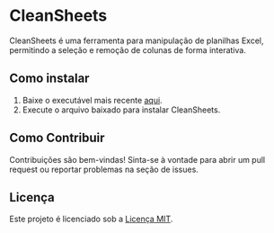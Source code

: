# CleanSheets

CleanSheets é uma ferramenta para manipulação de planilhas Excel, permitindo a seleção e remoção de colunas de forma interativa.

## Como instalar

1. Baixe o executável mais recente [aqui](https://github.com/m1caelvr/CleanSheets/raw/main/dist/CleanSheets.exe).
2. Execute o arquivo baixado para instalar CleanSheets.

## Como Contribuir

Contribuições são bem-vindas! Sinta-se à vontade para abrir um pull request ou reportar problemas na seção de issues.

## Licença

Este projeto é licenciado sob a [Licença MIT]().
